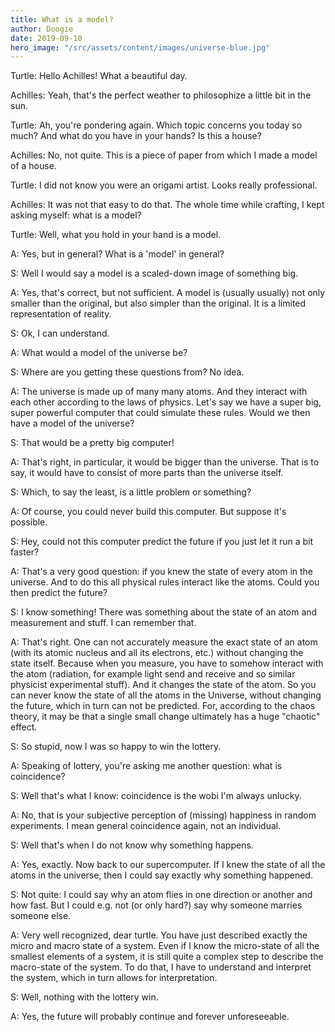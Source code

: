 ```yaml
---
title: What is a model?
author: Doogie
date: 2019-09-10
hero_image: "/src/assets/content/images/universe-blue.jpg"
---
```


Turtle: Hello Achilles! What a beautiful day.

Achilles: Yeah, that's the perfect weather to philosophize a little bit in the sun.

Turtle: Ah, you're pondering again. Which topic concerns you today so much? And what do you have in your hands? Is this a house?

Achilles: No, not quite. This is a piece of paper from which I made a model of a house.

Turtle: I did not know you were an origami artist. Looks really professional.

Achilles: It was not that easy to do that. The whole time while crafting, I kept asking myself: what is a model?

Turtle: Well, what you hold in your hand is a model.

A: Yes, but in general? What is a 'model' in general?

S: Well I would say a model is a scaled-down image of something big.

A: Yes, that's correct, but not sufficient. A model is (usually usually) not only smaller than the original, but also simpler than the original. It is a limited representation of reality.

S: Ok, I can understand.

A: What would a model of the universe be?

S: Where are you getting these questions from? No idea.

A: The universe is made up of many many atoms. And they interact with each other according to the laws of physics. Let's say we have a super big, super powerful computer that could simulate these rules. Would we then have a model of the universe?

S: That would be a pretty big computer!

A: That's right, in particular, it would be bigger than the universe. That is to say, it would have to consist of more parts than the universe itself.

S: Which, to say the least, is a little problem or something?

A: Of course, you could never build this computer. But suppose it's possible.

S: Hey, could not this computer predict the future if you just let it run a bit faster?

A: That's a very good question: if you knew the state of every atom in the universe. And to do this all physical rules interact like the atoms. Could you then predict the future?

S: I know something! There was something about the state of an atom and measurement and stuff. I can remember that.

A: That's right. One can not accurately measure the exact state of an atom (with its atomic nucleus and all its electrons, etc.) without changing the state itself. Because when you measure, you have to somehow interact with the atom (radiation, for example light send and receive and so similar physicist experimental stuff). And it changes the state of the atom. So you can never know the state of all the atoms in the Universe, without changing the future, which in turn can not be predicted. For, according to the chaos theory, it may be that a single small change ultimately has a huge "chaotic" effect.

S: So stupid, now I was so happy to win the lottery.

A: Speaking of lottery, you're asking me another question: what is coincidence?

S: Well that's what I know: coincidence is the wobi I'm always unlucky.

A: No, that is your subjective perception of (missing) happiness in random experiments. I mean general coincidence again, not an individual.

S: Well that's when I do not know why something happens.

A: Yes, exactly. Now back to our supercomputer. If I knew the state of all the atoms in the universe, then I could say exactly why something happened.

S: Not quite: I could say why an atom flies in one direction or another and how fast. But I could e.g. not (or only hard?) say why someone marries someone else.

A: Very well recognized, dear turtle. You have just described exactly the micro and macro state of a system. Even if I know the micro-state of all the smallest elements of a system, it is still quite a complex step to describe the macro-state of the system. To do that, I have to understand and interpret the system, which in turn allows for interpretation.

S: Well, nothing with the lottery win.

A: Yes, the future will probably continue and forever unforeseeable.
